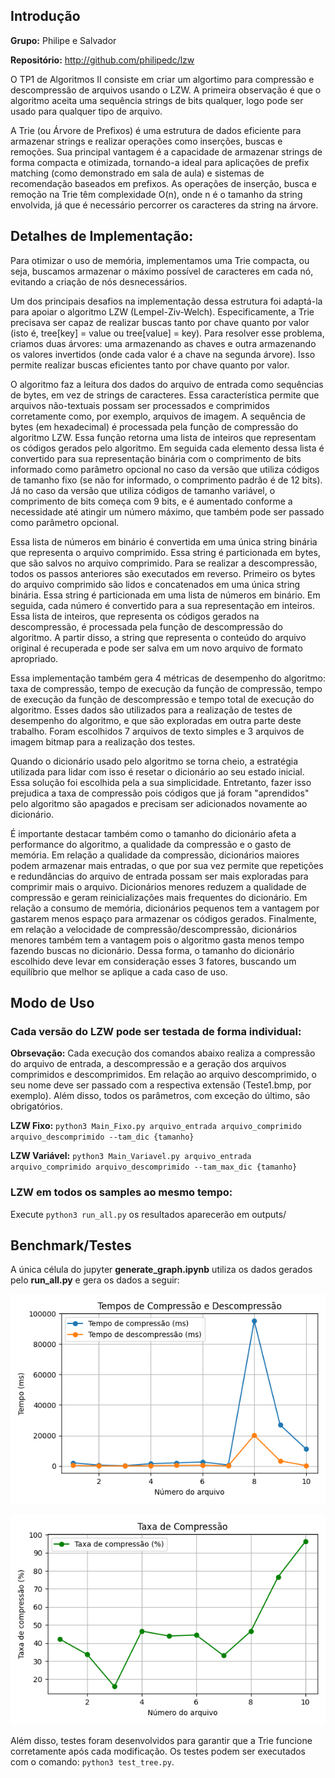 ## Introdução

**Grupo:** Philipe e Salvador

**Repositório:** http://github.com/philipedc/lzw

O TP1 de Algoritmos II consiste em criar um algortimo para compressão e descompressão de arquivos usando o LZW. A primeira observação é que o algoritmo aceita uma sequência strings de bits qualquer, logo pode ser usado para qualquer tipo de arquivo.

A Trie (ou Árvore de Prefixos) é uma estrutura de dados eficiente para armazenar strings e realizar operações como inserções, buscas e remoções. Sua principal vantagem é a capacidade de armazenar strings de forma compacta e otimizada, tornando-a ideal para aplicações de prefix matching (como demonstrado em sala de aula) e sistemas de recomendação baseados em prefixos. As operações de inserção, busca e remoção na Trie têm complexidade O(n), onde n é o tamanho da string envolvida, já que é necessário percorrer os caracteres da string na árvore.

## Detalhes de Implementação:

Para otimizar o uso de memória, implementamos uma Trie compacta, ou seja, buscamos armazenar o máximo possível de caracteres em cada nó, evitando a criação de nós desnecessários.

Um dos principais desafios na implementação dessa estrutura foi adaptá-la para apoiar o algoritmo LZW (Lempel-Ziv-Welch). Especificamente, a Trie precisava ser capaz de realizar buscas tanto por chave quanto por valor (isto é, tree[key] = value ou tree[value] = key). Para resolver esse problema, criamos duas árvores: uma armazenando as chaves e outra armazenando os valores invertidos (onde cada valor é a chave na segunda árvore). Isso permite realizar buscas eficientes tanto por chave quanto por valor.

  O algoritmo faz a leitura dos dados do arquivo de entrada como sequências de bytes, em vez de strings de caracteres. Essa característica permite que arquivos não-textuais possam ser processados e comprimidos corretamente como, por exemplo, arquivos de imagem. A sequência de bytes (em hexadecimal) é processada pela função de compressão do algoritmo LZW. Essa função retorna uma lista de inteiros que representam os códigos gerados pelo algoritmo. Em seguida cada elemento dessa lista é convertido para sua representação binária com o comprimento de bits informado como parâmetro opcional no caso da versão que utiliza códigos de tamanho fixo (se não for informado, o comprimento padrão é de 12 bits). Já no caso da versão que utiliza códigos de tamanho variável, o comprimento de bits começa com 9 bits, e é aumentado conforme a necessidade até atingir um número máximo, que também pode ser passado como parâmetro opcional.

  Essa lista de números em binário é convertida em uma única string binária que representa o arquivo comprimido. Essa string é particionada em bytes, que são salvos no arquivo comprimido. Para se realizar a descompressão, todos os passos anteriores são executados em reverso. Primeiro os bytes do arquivo comprimido são lidos e concatenados em uma única string binária. Essa string é particionada em uma lista de números em binário. Em seguida, cada número é convertido para a sua representação em inteiros. Essa lista de inteiros, que representa os códigos gerados na descompressão, é processada pela função de descompressão do algoritmo. A partir disso, a string que representa o conteúdo do arquivo original é recuperada e pode ser salva em um novo arquivo de formato apropriado.

  Essa implementação também gera 4 métricas de desempenho do algoritmo: taxa de compressão, tempo de execução da função de compressão, tempo de execução da função de descompressão e tempo total de execução do algoritmo. Esses dados são utilizados para a realização de testes de desempenho do algoritmo, e que são exploradas em outra parte deste trabalho. Foram escolhidos 7 arquivos de texto simples e 3 arquivos de imagem bitmap para a realização dos testes.

  Quando o dicionário usado pelo algoritmo se torna cheio, a estratégia utilizada para lidar com isso é resetar o dicionário ao seu estado inicial. Essa solução foi escolhida pela a sua simplicidade. Entretanto, fazer isso prejudica a taxa de compressão pois códigos que já foram "aprendidos" pelo algoritmo são apagados e precisam ser adicionados novamente ao dicionário. 

  É importante destacar também como o tamanho do dicionário afeta a performance do algoritmo, a qualidade da compressão e o gasto de memória. Em relação a qualidade da compressão, dicionários maiores podem armazenar mais entradas, o que por sua vez permite que repetições e redundâncias do arquivo de entrada possam ser mais exploradas para comprimir mais o arquivo. Dicionários menores reduzem a qualidade de compressão e geram reinicializações mais frequentes do dicionário. Em relação a consumo de memória, dicionários pequenos tem a vantagem por gastarem menos espaço para armazenar os códigos gerados. Finalmente, em relação a velocidade de compressão/descompressão, dicionários menores também tem a vantagem pois o algoritmo gasta menos tempo fazendo buscas no dicionário. Dessa forma, o tamanho do dicionário escolhido deve levar em consideração esses 3 fatores, buscando um equilíbrio que melhor se aplique a cada caso de uso.

## Modo de Uso

### Cada versão do LZW pode ser testada de forma individual:
**Obrsevação:** Cada execução dos comandos abaixo realiza a compressão do arquivo de entrada, a descompressão e a geração dos arquivos comprimidos e descomprimidos. Em relação ao arquivo descomprimido, o seu nome deve ser passado com a respectiva extensão (Teste1.bmp, por exemplo). Além disso, todos os parâmetros, com exceção do último, são obrigatórios.

**LZW Fixo:** `python3 Main_Fixo.py arquivo_entrada arquivo_comprimido arquivo_descomprimido --tam_dic {tamanho}`

**LZW Variável:** `python3 Main_Variavel.py arquivo_entrada arquivo_comprimido arquivo_descomprimido --tam_max_dic {tamanho}`


### LZW em todos os samples ao mesmo tempo:

Execute `python3 run_all.py` os resultados aparecerão em outputs/

## Benchmark/Testes

A única célula do jupyter **generate_graph.ipynb** utiliza os dados gerados pelo **run_all.py** e gera os dados a seguir:

![alt text](samples/benchmarks/compression_decompression_times.png)



![alt text](samples/benchmarks/compression_rate.png)

Além disso, testes foram desenvolvidos para garantir que a Trie funcione corretamente após cada modificação. Os testes podem ser executados com o comando: `python3 test_tree.py`.
